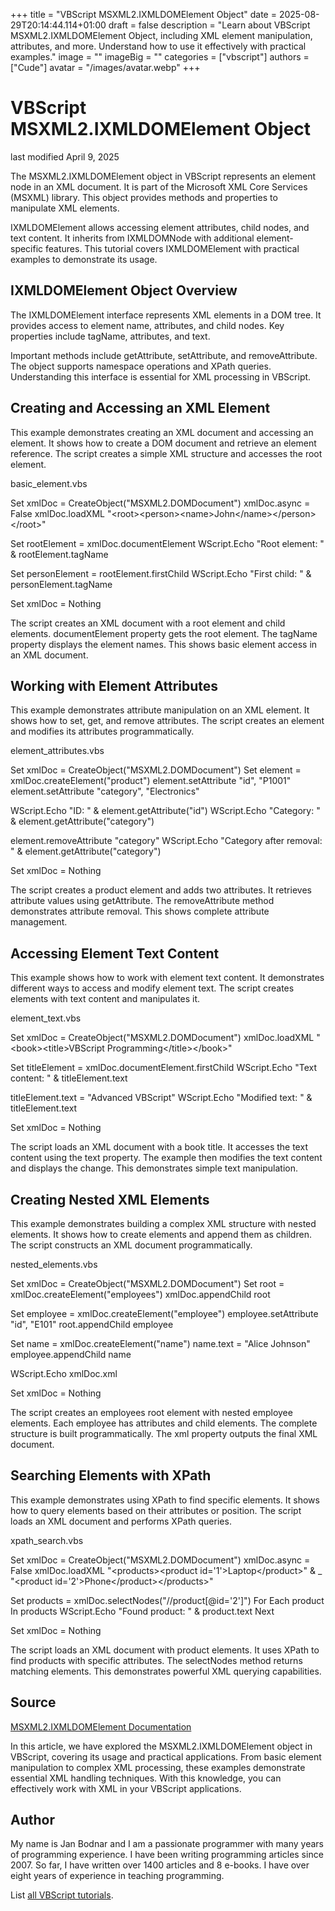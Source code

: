 +++
title = "VBScript MSXML2.IXMLDOMElement Object"
date = 2025-08-29T20:14:44.114+01:00
draft = false
description = "Learn about VBScript MSXML2.IXMLDOMElement Object, including XML element manipulation, attributes, and more. Understand how to use it effectively with practical examples."
image = ""
imageBig = ""
categories = ["vbscript"]
authors = ["Cude"]
avatar = "/images/avatar.webp"
+++

# VBScript MSXML2.IXMLDOMElement Object

last modified April 9, 2025

The MSXML2.IXMLDOMElement object in VBScript represents an element 
node in an XML document. It is part of the Microsoft XML Core Services (MSXML) 
library. This object provides methods and properties to manipulate XML elements.

IXMLDOMElement allows accessing element attributes, child nodes, 
and text content. It inherits from IXMLDOMNode with additional 
element-specific features. This tutorial covers IXMLDOMElement with 
practical examples to demonstrate its usage.

## IXMLDOMElement Object Overview

The IXMLDOMElement interface represents XML elements in a DOM tree.
It provides access to element name, attributes, and child nodes. Key properties 
include tagName, attributes, and text.

Important methods include getAttribute, setAttribute, 
and removeAttribute. The object supports namespace operations and 
XPath queries. Understanding this interface is essential for XML processing in 
VBScript.

## Creating and Accessing an XML Element

This example demonstrates creating an XML document and accessing an element. 
It shows how to create a DOM document and retrieve an element reference. The 
script creates a simple XML structure and accesses the root element.

basic_element.vbs
  

Set xmlDoc = CreateObject("MSXML2.DOMDocument")
xmlDoc.async = False
xmlDoc.loadXML "&lt;root&gt;&lt;person&gt;&lt;name&gt;John&lt;/name&gt;&lt;/person&gt;&lt;/root&gt;"

Set rootElement = xmlDoc.documentElement
WScript.Echo "Root element: " &amp; rootElement.tagName

Set personElement = rootElement.firstChild
WScript.Echo "First child: " &amp; personElement.tagName

Set xmlDoc = Nothing

The script creates an XML document with a root element and child elements. 
documentElement property gets the root element. The 
tagName property displays the element names. This shows basic 
element access in an XML document.

## Working with Element Attributes

This example demonstrates attribute manipulation on an XML element. It shows how 
to set, get, and remove attributes. The script creates an element and modifies 
its attributes programmatically.

element_attributes.vbs
  

Set xmlDoc = CreateObject("MSXML2.DOMDocument")
Set element = xmlDoc.createElement("product")
element.setAttribute "id", "P1001"
element.setAttribute "category", "Electronics"

WScript.Echo "ID: " &amp; element.getAttribute("id")
WScript.Echo "Category: " &amp; element.getAttribute("category")

element.removeAttribute "category"
WScript.Echo "Category after removal: " &amp; element.getAttribute("category")

Set xmlDoc = Nothing

The script creates a product element and adds two attributes. It retrieves 
attribute values using getAttribute. The removeAttribute 
method demonstrates attribute removal. This shows complete attribute management.

## Accessing Element Text Content

This example shows how to work with element text content. It demonstrates 
different ways to access and modify element text. The script creates elements 
with text content and manipulates it.

element_text.vbs
  

Set xmlDoc = CreateObject("MSXML2.DOMDocument")
xmlDoc.loadXML "&lt;book&gt;&lt;title&gt;VBScript Programming&lt;/title&gt;&lt;/book&gt;"

Set titleElement = xmlDoc.documentElement.firstChild
WScript.Echo "Text content: " &amp; titleElement.text

titleElement.text = "Advanced VBScript"
WScript.Echo "Modified text: " &amp; titleElement.text

Set xmlDoc = Nothing

The script loads an XML document with a book title. It accesses the text content 
using the text property. The example then modifies the text content 
and displays the change. This demonstrates simple text manipulation.

## Creating Nested XML Elements

This example demonstrates building a complex XML structure with nested elements.
It shows how to create elements and append them as children. The script 
constructs an XML document programmatically.

nested_elements.vbs
  

Set xmlDoc = CreateObject("MSXML2.DOMDocument")
Set root = xmlDoc.createElement("employees")
xmlDoc.appendChild root

Set employee = xmlDoc.createElement("employee")
employee.setAttribute "id", "E101"
root.appendChild employee

Set name = xmlDoc.createElement("name")
name.text = "Alice Johnson"
employee.appendChild name

WScript.Echo xmlDoc.xml

Set xmlDoc = Nothing

The script creates an employees root element with nested employee elements. Each 
employee has attributes and child elements. The complete structure is built 
programmatically. The xml property outputs the final XML document.

## Searching Elements with XPath

This example demonstrates using XPath to find specific elements. It shows how to 
query elements based on their attributes or position. The script loads an XML 
document and performs XPath queries.

xpath_search.vbs
  

Set xmlDoc = CreateObject("MSXML2.DOMDocument")
xmlDoc.async = False
xmlDoc.loadXML "&lt;products&gt;&lt;product id='1'&gt;Laptop&lt;/product&gt;" &amp; _
               "&lt;product id='2'&gt;Phone&lt;/product&gt;&lt;/products&gt;"

Set products = xmlDoc.selectNodes("//product[@id='2']")
For Each product In products
    WScript.Echo "Found product: " &amp; product.text
Next

Set xmlDoc = Nothing

The script loads an XML document with product elements. It uses XPath to find 
products with specific attributes. The selectNodes method returns 
matching elements. This demonstrates powerful XML querying capabilities.

## Source

[MSXML2.IXMLDOMElement Documentation](https://learn.microsoft.com/en-us/previous-versions/windows/desktop/ms763774(v=vs.85))

In this article, we have explored the MSXML2.IXMLDOMElement object 
in VBScript, covering its usage and practical applications. From basic element 
manipulation to complex XML processing, these examples demonstrate essential 
XML handling techniques. With this knowledge, you can effectively work with XML 
in your VBScript applications.

## Author

My name is Jan Bodnar and I am a passionate programmer with many years of
programming experience. I have been writing programming articles since 2007. So
far, I have written over 1400 articles and 8 e-books. I have over eight years of
experience in teaching programming.

List [all VBScript tutorials](/vbscript/).